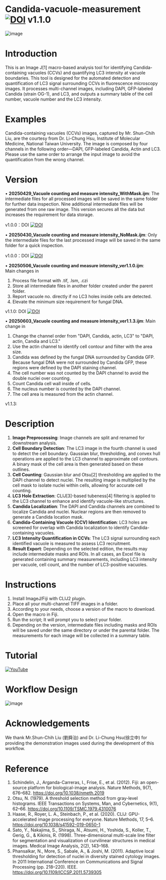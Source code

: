 # Candida-vacuole-measurement                            [![DOI](https://zenodo.org/badge/DOI/10.5281/zenodo.15347737.svg)](https://doi.org/10.5281/zenodo.15347737) v1.1.0  

![image](https://github.com/user-attachments/assets/29302f53-1753-4ff3-a76c-433c661d8310)


# Introduction
This is an Image J[1] macro-based analysis tool for identifying Candida-containing vacuoles (CCVs) and quantifying LC3 intensity at vacuole boundaries. 
This tool is designed for the automated detection and quantification of LC3 signal surrounding CCVs in fluorescence microscopy images. It processes multi-channel images, including DAPI, GFP-labeled Candida (strain OG-1), and LC3, and outputs a summary table of the cell number, vacuole number and the LC3 intensity. 

# Examples
Candida-containing vacuoles (CCVs) images, captured by Mr. Shun-Chih Liu, are the courtesy from Dr. Li-Chung Hsu, Institute of Molecular Medicine, National Taiwan University. The image is composed by four channels in the following order—DAPI, GFP-labeled Candida, Actin and LC3. Please use the same order to arrange the input image to avoid the quantification from the wrong channel.

# Version
•  __20250429_Vacuole counting and measure intensity_WithMask.ijm__: 
The intermediate files for all processed images will be saved in the same folder for further data inspection. Nine additional intermediate files will be generated from one raw image. This version secures all the data but increases the requirement for data storage.  

v1.0.0：DOI [![DOI](https://zenodo.org/badge/951821520.svg)](https://doi.org/10.5281/zenodo.15309072) 

•  __20250430_Vacuole counting and measure intensity_NoMask.ijm__: 
  Only the intermediate files for the last processed image will be saved in the same folder for a quick inspection. 

v1.0.0：DOI [![DOI](https://zenodo.org/badge/951821520.svg)](https://doi.org/10.5281/zenodo.15309072)

•  __20250506_Vacuole counting and measure intensity_ver1.1.0.ijm__:   
  Main changes in
   1. Process file format with .tif, .lsm, .czi
   2. Store all intermediate files in another folder created under the parent folder.
   3. Report vacuole no. directly if no LC3 holes inside cells are detected.
   4. Elevate the minimum size requirement for fungal DNA.

v1.1.0: DOI  [![DOI](https://zenodo.org/badge/DOI/10.5281/zenodo.15347737.svg)](https://doi.org/10.5281/zenodo.15347737)

•  __20250603_Vacuole counting and measure intensity_ver1.1.3.ijm__:
  Main change in 
  1. Change the channel order from "DAPI, Candida, actin, LC3" to "DAPI, actin, Candia and LC3."
  2. Use the actin channel to identify cell contour and fiilter with the area size.
  3. Candida was defined by the fungal DNA surrounded by Candida GFP. Because fungal DNA were not surrounded by Candida GFP, these regions were defined by the DAPI staining channel.
  4. The cell number was not counted by the DAPI channel to avoid the double nuclei over counting.
  5. Count Candida cell wall inside of cells.
  6. The nucleus number is counted by the DAPI channel.
  7. The cell area is measured from the actin channel.

v1.1.3:  


# Description
1.	__Image Preprocessing__:
Image channels are split and renamed for downstream analysis.
2.	__Cell Boundary Detection__:
The LC3 image in the fourth channel is used to detect the cell boundary. Gaussian blur, thresholding, and convex hull operations are applied to the LC3 channel to approximate cell contours. A binary mask of the cell area is then generated based on these outlines.
3.  __Cell Counting__:
Gaussian blur and Otsu[2] thresholding are applied to the DAPI channel to detect nuclei. The resulting image is multiplied by the cell mask to isolate nuclei within cells, allowing for accurate cell counting.
4.	__LC3 Hole Extraction__:
CLIJ[3]-based tubeness[4] filtering is applied to the LC3 channel to enhance and identify vacuole-like structures.
5.	__Candida Localization__:
The DAPI and Candida channels are combined to localize Candida and nuclei. Nuclear regions are then removed to generate a Candida location mask.
6.	__Candida-Containing Vacuole (CCV) Identification__:
LC3 holes are screened for overlap with Candida localization to identify Candida-containing vacuoles.
7.	__LC3 Intensity Quantification in CCVs__:
The LC3 signal surrounding each identified vacuole is measured to assess LC3 recruitment.
8.	__Result Export__:
 Depending on the selected edition, the results may include intermediate masks and ROIs. In all cases, an Excel file is generated containing summary measurements, including LC3 intensity per vacuole, cell count, and the number of LC3-positive vacuoles.

# Instructions
1.	Install ImageJ/Fiji with CLIJ2 plugin. 
2.	Place all your multi-channel TIFF images in a folder.
3.	According to your needs, choose a version of the macro to download. 
4.	Open the macro in Fiji.
5.	Run the script; It will prompt you to select your folder.
6.	Depending on the version, intermediate files including masks and ROIs will be saved under the same directory or under the parental folder. The measurements for each image will be collected in a summary table.

# Tutorial  
[![YouTube](https://img.youtube.com/vi/GqjaSe0SBtk/0.jpg)](https://youtu.be/GqjaSe0SBtk)

# Workflow Design
![image](https://github.com/user-attachments/assets/2cfde3d2-89ca-4bc1-8371-514c30491f21)



# Acknowledgements
We thank Mr.Shun-Chih Liu (劉舜治) and Dr. Li-Chung Hsu(徐立中) for providing the demonstration images used during the development of this workflow.

# Reference
1.	Schindelin, J., Arganda-Carreras, I., Frise, E., et al. (2012). Fiji: an open-source platform for biological-image analysis. Nature Methods, 9(7), 676–682. https://doi.org/10.1038/nmeth.2019
2.	Otsu, N. (1979). A threshold selection method from gray-level histograms. IEEE Transactions on Systems, Man, and Cybernetics, 9(1), 62–66. https://doi.org/10.1109/TSMC.1979.4310076
3.	Haase, R., Royer, L. A., Steinbach, P., et al. (2020). CLIJ: GPU-accelerated image processing for everyone. Nature Methods, 17, 5–6. https://doi.org/10.1038/s41592-019-0650-1
4.	Sato, Y., Nakajima, S., Shiraga, N., Atsumi, H., Yoshida, S., Koller, T., Gerig, G., & Kikinis, R. (1998). Three-dimensional multi-scale line filter for segmentation and visualization of curvilinear structures in medical images. Medical Image Analysis, 2(2), 143–168.
5.	Phansalkar, N., More, S., Sabale, A., & Joshi, M. (2011). Adaptive local thresholding for detection of nuclei in diversity stained cytology images. In 2011 International Conference on Communications and Signal Processing (pp. 218–220). IEEE. https://doi.org/10.1109/ICCSP.2011.5739305



